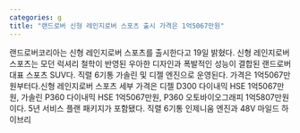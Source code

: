 ```yaml
---
categories: g
title: "랜드로버 신형 레인지로버 스포츠 출시 가격은 1억5067만원"
---
```

랜드로버코리아는 신형 레인지로버 스포츠를 출시한다고 19일 밝혔다. 신형 레인지로버 스포츠는 모던 럭셔리 철학이 반영된 우아한 디자인과 폭발적인 성능이 결합된 랜드로버 대표 스포츠 SUV다. 직렬 6기통 가솔린 및 디젤 엔진으로 운영된다. 가격은 1억5067만원부터다.신형 레인지로버 스포츠 세부 가격은 디젤 D300 다이내믹 HSE 1억5067만원, 가솔린 P360 다이내믹 HSE 1억5067만원, P360 오토바이오그래피 1억5807만원이다. 5년 서비스 플랜 패키지가 포함됐다. 직렬 6기통 인제니움 엔진과 48V 마일드 하이브리